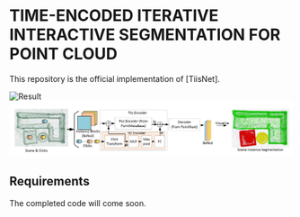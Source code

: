 # TIME-ENCODED ITERATIVE INTERACTIVE SEGMENTATION FOR POINT CLOUD

This repository is the official implementation of [TiisNet]. 

![Result](./assets/scene.png)
![Network](./assets/structure.png)
## Requirements
The completed code will come soon.
